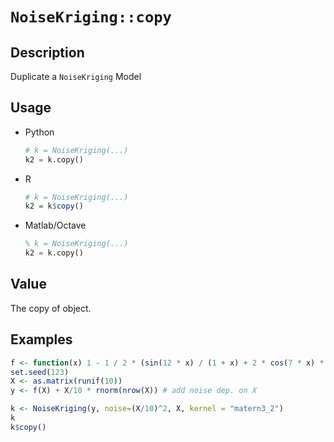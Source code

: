 # `NoiseKriging::copy`


## Description

Duplicate a `NoiseKriging` Model


## Usage

* Python
    ```python
    # k = NoiseKriging(...)
    k2 = k.copy()
    ```
* R
    ```r
    # k = NoiseKriging(...)
    k2 = k$copy()
    ```
* Matlab/Octave
    ```octave
    % k = NoiseKriging(...)
    k2 = k.copy()
    ```


## Value

The copy of object.


## Examples

```r
f <- function(x) 1 - 1 / 2 * (sin(12 * x) / (1 + x) + 2 * cos(7 * x) * x^5 + 0.7)
set.seed(123)
X <- as.matrix(runif(10))
y <- f(X) + X/10 * rnorm(nrow(X)) # add noise dep. on X

k <- NoiseKriging(y, noise=(X/10)^2, X, kernel = "matern3_2")
k
k$copy()
```


